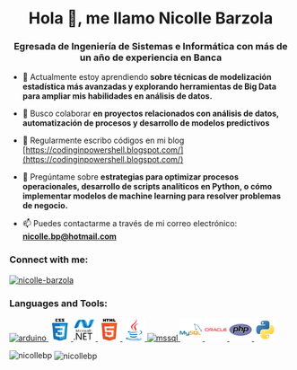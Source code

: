 <h1 align="center">Hola 👋, me llamo Nicolle Barzola</h1>
<h3 align="center">Egresada de Ingeniería de Sistemas e Informática con más de un año de experiencia en Banca</h3>

- 🌱 Actualmente estoy aprendiendo **sobre técnicas de modelización estadística más avanzadas y explorando herramientas de Big Data para ampliar mis habilidades en análisis de datos.**

- 👯 Busco colaborar **en proyectos relacionados con análisis de datos, automatización de procesos y desarrollo de modelos predictivos**

- 📝 Regularmente escribo códigos en mi blog [https://codinginpowershell.blogspot.com/](https://codinginpowershell.blogspot.com/)

- 💬 Pregúntame sobre **estrategias para optimizar procesos operacionales, desarrollo de scripts analíticos en Python, o cómo implementar modelos de machine learning para resolver problemas de negocio.**

- 📫 Puedes contactarme a través de mi correo electrónico: **nicolle.bp@hotmail.com**

<h3 align="left">Connect with me:</h3>
<p align="left">
<a href="https://linkedin.com/in/nicolle-barzola" target="blank"><img align="center" src="https://raw.githubusercontent.com/rahuldkjain/github-profile-readme-generator/master/src/images/icons/Social/linked-in-alt.svg" alt="nicolle-barzola" height="30" width="40" /></a>
</p>

<h3 align="left">Languages and Tools:</h3>
<p align="left"> <a href="https://www.arduino.cc/" target="_blank" rel="noreferrer"> <img src="https://cdn.worldvectorlogo.com/logos/arduino-1.svg" alt="arduino" width="40" height="40"/> </a> <a href="https://www.w3schools.com/css/" target="_blank" rel="noreferrer"> <img src="https://raw.githubusercontent.com/devicons/devicon/master/icons/css3/css3-original-wordmark.svg" alt="css3" width="40" height="40"/> </a> <a href="https://dotnet.microsoft.com/" target="_blank" rel="noreferrer"> <img src="https://raw.githubusercontent.com/devicons/devicon/master/icons/dot-net/dot-net-original-wordmark.svg" alt="dotnet" width="40" height="40"/> </a> <a href="https://www.w3.org/html/" target="_blank" rel="noreferrer"> <img src="https://raw.githubusercontent.com/devicons/devicon/master/icons/html5/html5-original-wordmark.svg" alt="html5" width="40" height="40"/> </a> <a href="https://www.java.com" target="_blank" rel="noreferrer"> <img src="https://raw.githubusercontent.com/devicons/devicon/master/icons/java/java-original.svg" alt="java" width="40" height="40"/> </a> <a href="https://www.microsoft.com/en-us/sql-server" target="_blank" rel="noreferrer"> <img src="https://www.svgrepo.com/show/303229/microsoft-sql-server-logo.svg" alt="mssql" width="40" height="40"/> </a> <a href="https://www.mysql.com/" target="_blank" rel="noreferrer"> <img src="https://raw.githubusercontent.com/devicons/devicon/master/icons/mysql/mysql-original-wordmark.svg" alt="mysql" width="40" height="40"/> </a> <a href="https://www.oracle.com/" target="_blank" rel="noreferrer"> <img src="https://raw.githubusercontent.com/devicons/devicon/master/icons/oracle/oracle-original.svg" alt="oracle" width="40" height="40"/> </a> <a href="https://www.php.net" target="_blank" rel="noreferrer"> <img src="https://raw.githubusercontent.com/devicons/devicon/master/icons/php/php-original.svg" alt="php" width="40" height="40"/> </a> <a href="https://www.python.org" target="_blank" rel="noreferrer"> <img src="https://raw.githubusercontent.com/devicons/devicon/master/icons/python/python-original.svg" alt="python" width="40" height="40"/> </a> </p>

<p><img align="left" src="https://github-readme-stats.vercel.app/api/top-langs?username=nicollebp&show_icons=true&locale=en&layout=compact" alt="nicollebp" /></p>

<p>&nbsp;<img align="center" src="https://github-readme-stats.vercel.app/api?username=nicollebp&show_icons=true&locale=en" alt="nicollebp" /></p>

